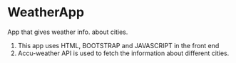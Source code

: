 # WeatherApp
App that gives weather info. about cities.

1. This app uses HTML, BOOTSTRAP and JAVASCRIPT in the front end
2. Accu-weather API is used to fetch the information about different cities.
